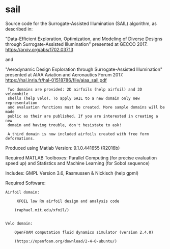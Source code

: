 # sail
Source code for the Surrogate-Assisted Illumination (SAIL) algorithm, as
described in: 

"Data-Efficient Exploration, Optimization, and Modeling of Diverse Designs
 through Surrogate-Assisted Illumination" presented at GECCO 2017. 
https://arxiv.org/abs/1702.03713

and 

"Aerodynamic Design Exploration through Surrogate-Assisted Illumination"
presented at AIAA Aviation and Aeronautics Forum 2017.
https://hal.inria.fr/hal-01518786/file/aiaa_sail.pdf


     Two domains are provided: 2D airfoils (help airfoil) and 3D velomobile 
     shells (help velo). To apply SAIL to a new domain only new representation 
     and evaluation functions must be created. More sample domains will be made
     public as their are published. If you are interested in creating a new
     domain and having trouble, don't hesistate to ask!

     A third domain is now included airfoils created with free form deformations.

Produced using
    Matlab Version: 9.1.0.441655 (R2016b)

Required MATLAB Toolboxes:
Parallel Computing (for precise evaluation speed up) and Statistics and Machine Learning (for Sobol sequence)


Includes:
    GMPL  Version 3.6, Rasmussen & Nickisch (help gpml)


Required Software:

    Airfoil domain:

         XFOIL low Rn airfoil design and analysis code 
        
        (raphael.mit.edu/xfoil/)
        
        
    Velo domain:
        
        OpenFOAM computation fluid dynamics simulator (version 2.4.0)
        
        (https://openfoam.org/download/2-4-0-ubuntu/)
